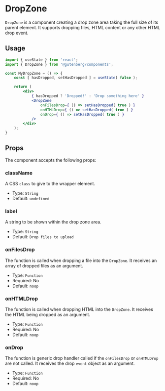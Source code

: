 # DropZone

`DropZone` is a component creating a drop zone area taking the full size of its parent element. It supports dropping files, HTML content or any other HTML drop event.

## Usage

```jsx
import { useState } from 'react';
import { DropZone } from '@gutenberg/components';

const MyDropZone = () => {
	const [ hasDropped, setHasDropped ] = useState( false );

	return (
		<div>
			{ hasDropped ? 'Dropped!' : 'Drop something here' }
			<DropZone
				onFilesDrop={ () => setHasDropped( true ) }
				onHTMLDrop={ () => setHasDropped( true ) }
				onDrop={ () => setHasDropped( true ) }
			/>
		</div>
	);
}
```

## Props

The component accepts the following props:

### className

A CSS `class` to give to the wrapper element.

-   Type: `String`
-   Default: `undefined`

### label

A string to be shown within the drop zone area.

-   Type: `String`
-   Default: `Drop files to upload`

### onFilesDrop

The function is called when dropping a file into the `DropZone`. It receives an array of dropped files as an argument.

-   Type: `Function`
-   Required: No
-   Default: `noop`

### onHTMLDrop

The function is called when dropping HTML into the `DropZone`. It receives the HTML being dropped as an argument.

-   Type: `Function`
-   Required: No
-   Default: `noop`

### onDrop

The function is generic drop handler called if the `onFilesDrop` or `onHTMLDrop` are not called. It receives the drop `event` object as an argument.

-   Type: `Function`
-   Required: No
-   Default: `noop`
